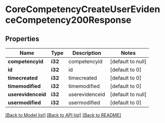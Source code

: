 # CoreCompetencyCreateUserEvidenceCompetency200Response

## Properties

Name | Type | Description | Notes
------------ | ------------- | ------------- | -------------
**competencyid** | **i32** | competencyid | [default to null]
**id** | **i32** | id | [default to 0]
**timecreated** | **i32** | timecreated | [default to 0]
**timemodified** | **i32** | timemodified | [default to 0]
**userevidenceid** | **i32** | userevidenceid | [default to null]
**usermodified** | **i32** | usermodified | [default to 0]

[[Back to Model list]](../README.md#documentation-for-models) [[Back to API list]](../README.md#documentation-for-api-endpoints) [[Back to README]](../README.md)


